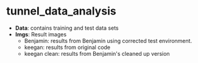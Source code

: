 # tunnel_data_analysis

- **Data**: contains training and test data sets
- **Imgs**: Result images
    - Benjamin: results from Benjamin using corrected test environment.
    - keegan: results from original code
    - keegan clean: results from Benjamin's cleaned up version 



